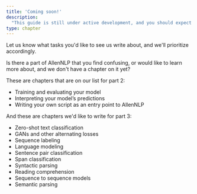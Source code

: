```yaml
---
title: 'Coming soon!'
description:
  "This guide is still under active development, and you should expect regular updates to the guide. This chapter lets you know what's on our mind for what to write next, and tells you how to let us know what you'd like to see."
type: chapter
---
```


<textblock>

Let us know what tasks you'd like to see us write about, and we'll prioritize accordingly.

</textblock>

<exercise id="1" title="Coming soon to part 2">

Is there a part of AllenNLP that you find confusing, or would like to learn more about, and we don't
have a chapter on it yet?

These are chapters that are on our list for part 2:

* Training and evaluating your model
* Interpreting your model’s predictions
* Writing your own script as an entry point to AllenNLP

</exercise>


<exercise id="1" title="Coming soon to part 3">

And these are chapters we'd like to write for part 3:

* Zero-shot text classification
* GANs and other alternating losses
* Sequence labeling
* Language modeling
* Sentence pair classification
* Span classification
* Syntactic parsing
* Reading comprehension
* Sequence to sequence models
* Semantic parsing

</exercise>
